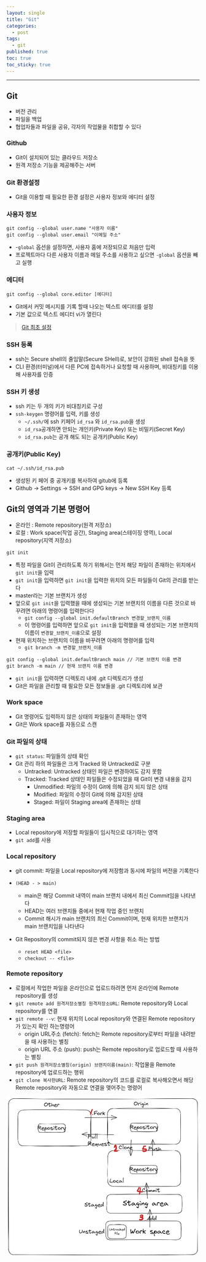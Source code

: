 ```yaml
---
layout: single
title: "Git"
categories:
  - post
tags:
  - git
published: true
toc: true
toc_sticky: true
---
```

----

## Git
- 버전 관리
- 파일을 백업
- 협업자들과 파일을 공유, 각자의 작업물을 취합할 수 있다

### Github
- Git이 설치되어 있는 클라우드 저장소
- 원격 저장소 기능을 제공해주는 서버

### Git 환경설정
- Git을 이용할 때 필요한 환경 설정은 사용자 정보와 에디터 설정

### 사용자 정보
```shell
git config --global user.name "사용자 이름"
git config --global user.email "이메일 주소"
```
- -`global` 옵션을 설정하면, 사용자 홈에 저장되므로 처음만 입력
- 프로젝트마다 다른 사용자 이름과 메일 주소를 사용하고 싶으면 `-global` 옵션을 빼고 실행

### 에디터
```shell
git config --global core.editor [에디터]
```
- Git에서 커밋 메시지를 기록 할때 나오는 텍스트 에디터를 설정
- 기본 값으로 텍스트 에디터 vi가 열린다
> [Git 최초 설정](https://git-scm.com/book/ko/v2/%EC%8B%9C%EC%9E%91%ED%95%98%EA%B8%B0-Git-%EC%B5%9C%EC%B4%88-%EC%84%A4%EC%A0%95)

### SSH 등록
- ssh는 Secure shell의 줄임말(Secure SHell)로, 보안이 강화된 shell 접속을 뜻
- CLI 환경(터미널)에서 다른 PC에 접속하거나 요청할 때 사용하며, 비대칭키를 이용해 사용자를 인증

### SSH 키 생성
- ssh 키는 두 개의 키가 비대칭키로 구성
- `ssh-keygen` 명령어를 입력, 키를 생성
	- `~/.ssh/`에 ssh 키페어 `id_rsa` 와 `id_rsa.pub`을 생성
	- `id_rsa`공개하면 안되는 개인키(Private Key) 또는 비밀키(Secret Key)
	- `id_rsa.pub`는 공개 해도 되는 공개키(Public Key)

### 공개키(Public Key)
```shell
cat ~/.ssh/id_rsa.pub
```
- 생성된 키 페어 중 공개키를 복사하여 gitub에 등록
- Github -> Settings -> SSH and GPG keys -> New SSH Key 등록

## Git의 영역과 기본 명령어
-   온라인 : Remote repository(원격 저장소)
-   로컬 : Work space(작업 공간), Staging area(스테이징 영역), Local repository(지역 저장소)

```shell
git init
```
- 특정 파일을 Git이 관리하도록 하기 위해서는 먼저 해당 파일이 존재하는 위치에서 `git init`을 입력
- `git init`을 입력하면 `git init`을 입력한 위치의 모든 파일들이 Git의 관리를 받는다
- master라는 기본 브랜치가 생성
-   앞으로 `git init`을 입력했을 때에 생성되는 기본 브랜치의 이름을 다른 것으로 바꾸려면 아래의 명령어를 입력한다다
	-  `git config --global init.defaultBranch 변경할_브랜치_이름`
	-   이 명령어를 입력하면 앞으로 `git init`을 입력했을 때 생성되는 기본 브랜치의 이름이 `변경할_브랜치_이름`으로 설정
-   현재 위치하는 브랜치의 이름을 바꾸려면 아래의 명령어를 입력
	- `git branch -m 변경할_브랜치_이름`

```
git config --global init.defaultBranch main // 기본 브랜치 이름 변경
git branch -m main // 현재 브랜치 이름 변경
```

- `git init`을 입력하면 디렉토리 내에 .git 디렉토리가 생성
- Git은 파일을 관리할 때 필요한 모든 정보들을 .git 디렉토리에 보관

### Work space
- Git 명령어도 입력하지 않은 상태의 파일들이 존재하는 영역
- Git은 Work space를 자동으로 스캔

### Git 파일의 상태
- `git status`: 파일들의 상태 확인
- Git 관리 하의 파일들은 크게 Tracked 와 Untracked로 구분
	- Untracked: Untracked 상태인 파일은 변경하여도 감지 못함
	- Tracked: Tracked 상태인 파일들은 수정되었을 때 Git이 변경 내용을 감지
		- Unmodified: 파일의 수정이 Git에 의해 감지 되지 않은 상태
		- Modified: 파일의 수정이 Git에 의해 감지된 상태
		- Staged: 파일이 Staging area에 존재하는 상태

### Staging area
- Local repository에 저장할 파일들이 임시적으로 대기하는 영역
- `git add`를 사용

### Local repository
- git commit:  파일을 Local repository에 저장함과 동시에 파일의 버전을 기록한다
- `(HEAD - > main)`
	- main은 해당 Commit 내역이 main 브랜치 내에서 최신 Commit임을 나타낸다
	-   HEAD는 여러 브랜치들 중에서 현재 작업 중인 브랜치
	-   Commit  해시가 main 브랜치의 최신 Commit이며, 현재 위치한 브랜치가 main 브랜치임을 나타낸다

- Git Repository의 commit되지 않은 변경 사항을 취소 하는 방법
	- `reset HEAD <file>`
	- `checkout -- <file>`

### Remote repository
- 로컬에서 작업한 파일을 온라인으로 업로드하려면 먼저 온라인에 Remote repository를 생성
- `git remote add 원격저장소별칭 원격저장소URL`: Remote repository와 Local repository를 연결
- `git remote --v`: 현재 위치의 Local repository와 연결된 Remote repository가 있는지 확인 하는명령어
	- origin URL주소 (fetch): fetch는 Remote repository로부터 파일을 내려받을 때 사용하는 별칭
	- origin URL 주소 (push): push는 Remote repository로 업로드할 때 사용하는 별칭
- `git push 원격저장소별칭(origin) 브랜치이름(main)`:  작업물을 Remote repository에 업로드하는 행위
- `git clone 복사한URL`: Remote repository의 코드를 로컬로 복사해오면서 해당 Remote repository와 자동으로 연결을 맺어주는 명령어

![image.png](https://raw.githubusercontent.com/1111jsh/image/upload/workflow.png)
